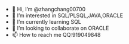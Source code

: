 - 👋 Hi, I’m @zhangchang00700
- 👀 I’m interested in SQL/PLSQL,JAVA,ORACLE
- 🌱 I’m currently learning SQL
- 💞️ I’m looking to collaborate on ORACLE
- 📫 How to reach me QQ:919049848 

<!---
zhangchang00700/zhangchang00700 is a ✨ special ✨ repository because its `README.md` (this file) appears on your GitHub profile.
You can click the Preview link to take a look at your changes.
--->
